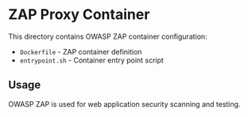 # ZAP Proxy Container

This directory contains OWASP ZAP container configuration:

- `Dockerfile` - ZAP container definition
- `entrypoint.sh` - Container entry point script

## Usage

OWASP ZAP is used for web application security scanning and testing.